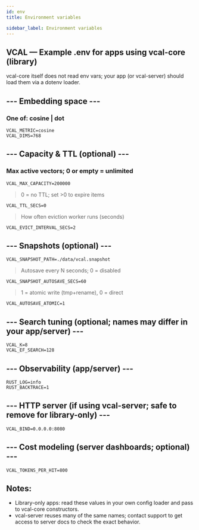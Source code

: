 ```yaml
---
id: env
title: Environment variables

sidebar_label: Environment variables
---
```


## VCAL — Example .env for apps using vcal-core (library)

vcal-core itself does not read env vars; your app (or vcal-server) should load them via a dotenv loader.

## --- Embedding space ---
### One of: cosine | dot
```
VCAL_METRIC=cosine
VCAL_DIMS=768
```

## --- Capacity & TTL (optional) ---
### Max active vectors; 0 or empty = unlimited
```
VCAL_MAX_CAPACITY=200000
```
> 0 = no TTL; set >0 to expire items

```
VCAL_TTL_SECS=0
```
> How often eviction worker runs (seconds)

```
VCAL_EVICT_INTERVAL_SECS=2
```

## --- Snapshots (optional) ---
```
VCAL_SNAPSHOT_PATH=./data/vcal.snapshot
```
> Autosave every N seconds; 0 = disabled

```
VCAL_SNAPSHOT_AUTOSAVE_SECS=60
```
> 1 = atomic write (tmp+rename), 0 = direct
```
VCAL_AUTOSAVE_ATOMIC=1
```

## --- Search tuning (optional; names may differ in your app/server) ---
```
VCAL_K=8
VCAL_EF_SEARCH=128
```

## --- Observability (app/server) ---

```
RUST_LOG=info
RUST_BACKTRACE=1
```

## --- HTTP server (if using vcal-server; safe to remove for library-only) ---
```
VCAL_BIND=0.0.0.0:8080
```

## --- Cost modeling (server dashboards; optional) ---
```
VCAL_TOKENS_PER_HIT=800
```

## Notes:
- Library-only apps: read these values in your own config loader and pass to vcal-core constructors.
- vcal-server reuses many of the same names; contact support to get access to server docs to check the exact behavior.
